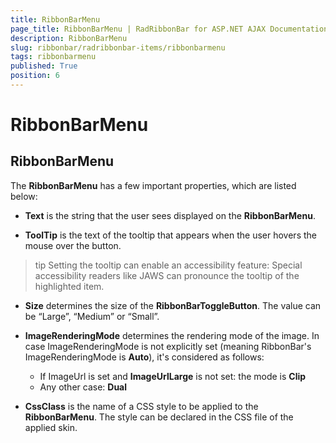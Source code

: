 ```yaml
---
title: RibbonBarMenu
page_title: RibbonBarMenu | RadRibbonBar for ASP.NET AJAX Documentation
description: RibbonBarMenu
slug: ribbonbar/radribbonbar-items/ribbonbarmenu
tags: ribbonbarmenu
published: True
position: 6
---
```


# RibbonBarMenu



## RibbonBarMenu

The **RibbonBarMenu** has a few important properties, which are listed below:



* **Text** is the string that the user sees displayed on the **RibbonBarMenu**.

* **ToolTip** is the text of the tooltip that appears when the user hovers the mouse over the button.

>tip Setting the tooltip can enable an accessibility feature: Special accessibility readers like JAWS can pronounce the tooltip of the highlighted item.
>


* **Size** determines the size of the **RibbonBarToggleButton**. The value can be “Large”, “Medium” or “Small”.

* **ImageRenderingMode** determines the rendering mode of the image. In case ImageRenderingMode is not explicitly set (meaning RibbonBar's ImageRenderingMode is **Auto**), it's considered as follows:
	* If ImageUrl is set and **ImageUrlLarge** is not set: the mode is **Clip**
	* Any other case: **Dual**

* **CssClass** is the name of a CSS style to be applied to the **RibbonBarMenu**. The style can be declared in the CSS file of the applied skin.

